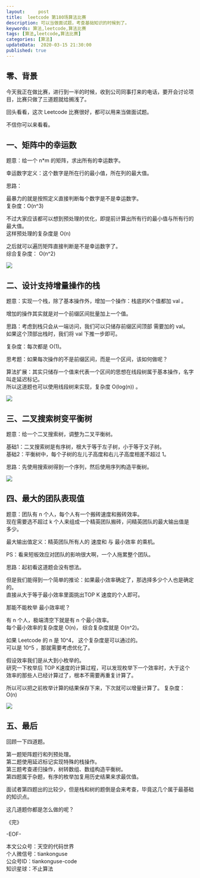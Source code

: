 ```yaml
---   
layout:     post  
title:  leetcode 第180场算法比赛  
description: 可以当做面试题，考查基础知识的时候到了。  
keywords: 算法,leetcode,算法比赛  
tags: [算法,leetcode,算法比赛]    
categories: [算法]  
updateData:  2020-03-15 21:30:00  
published: true  
---  
```



## 零、背景  



今天我正在做比赛，进行到一半的时候，收到公司同事打来的电话，要开会讨论项目，比赛只做了三道题就给搁浅了。  


回头看看，这次 Leetcode 比赛很好，都可以用来当做面试题。  


不信你可以来看看。  


## 一、矩阵中的幸运数  


题意：给一个 n*m 的矩阵，求出所有的幸运数字。  


幸运数字定义：这个数字是所在行的最小值，所在列的最大值。  


思路：  


最暴力的就是按照定义直接判断每个数字是不是幸运数字。  
复杂度：O(n^3)  


不过大家应该都可以想到预处理的优化，即提前计算出所有行的最小值与所有行的最大值。  
这样预处理的复杂度是 O(n)  

之后就可以遍历矩阵直接判断是不是幸运数字了。  
综合复杂度： O(n^2)  


![](https://res2020.tiankonguse.com/images/2020/03/15/001.png)  


## 二、设计支持增量操作的栈  


题意：实现一个栈，除了基本操作外，增加一个操作：栈底的K个值都加 val 。  


增加的操作其实就是对一个前缀区间批量加上一个值。  


思路：考虑到栈只会从一端访问，我们可以只储存前缀区间顶部 需要加的 val。  
如果这个顶部出栈时，我们将 val 下推一步即可。  


复杂度：每次都是 O(1)。  


思考题：如果每次操作的不是前缀区间，而是一个区间，该如何做呢？  


算法扩展：其实只储存一个值来代表一个区间的思想在线段树属于基本操作，名字叫走延迟标记。  
所以这道题也可以使用线段树来实现，复杂度 O(log(n)) 。  


![](https://res2020.tiankonguse.com/images/2020/03/15/002.png)  


## 三、二叉搜索树变平衡树  


题意：给一个二叉搜索树，调整为二叉平衡树。  


基础1：二叉搜索树是有序树，根大于等于左子树，小于等于又子树。  
基础2：平衡树中，每个子树的左儿子高度和右儿子高度相差不超过 1。  


思路：先使用搜索树得到一个序列，然后使用序列构造平衡树。  


![](https://res2020.tiankonguse.com/images/2020/03/15/003.png)  


## 四、最大的团队表现值  


题意：团队有 n 个人，每个人有一个搬砖速度和搬砖效率。  
现在需要选不超过 k 个人来组成一个精英团队搬砖，问精英团队的最大输出值是多少。  


最大输出值定义：精英团队所有人的 速度和 与 最小效率 的乘机。  


PS：看来短板效应对团队的影响很大啊，一个人拖累整个团队。  



思路：起初看这道题会没有想法。  


但是我们能得到一个简单的推论：如果最小效率确定了，那选择多少个人也是确定的。  
直接从大于等于最小效率里面挑出TOP K 速度的个人即可。  


那能不能枚举 最小效率呢？  


有 n 个人，极端清空下就是有 n 个最小效率。  
每个最小效率的复杂度是 O(n)， 综合复杂度就是 O(n^2)。  


如果 Leetcode 的 n 是 10^4， 这个复杂度是可以通过的。  
可以是 10^5 ，那就需要考虑优化了。  


假设效率我们是从大到小枚举的。  
研究一下枚举后 TOP K速度的计算过程，可以发现枚举下一个效率时，大于这个效率的那些人已经计算过了，根本不需要再重复计算了。  


所以可以把之前枚举计算的结果保存下来，下次就可以增量计算了。
复杂度：O(n)  


![](https://res2020.tiankonguse.com/images/2020/03/15/004.png)  


## 五、最后  


回顾一下四道题。  


第一题矩阵题行和列预处理。  
第二题使用延迟标记实现特殊的栈操作。  
第三题考查递归操作，树转数组、数组构造平衡树。  
第四题属于杂题，有序的枚举加复用历史结果来求最优值。  


面试者第四题出的比较少，但是栈和树的题倒是会来考查，毕竟这几个属于最基础的知识点。  


这几道题你都是怎么做的呢？  


《完》


-EOF-  



本文公众号：天空的代码世界  
个人微信号：tiankonguse  
公众号ID：tiankonguse-code  
知识星球：不止算法  

